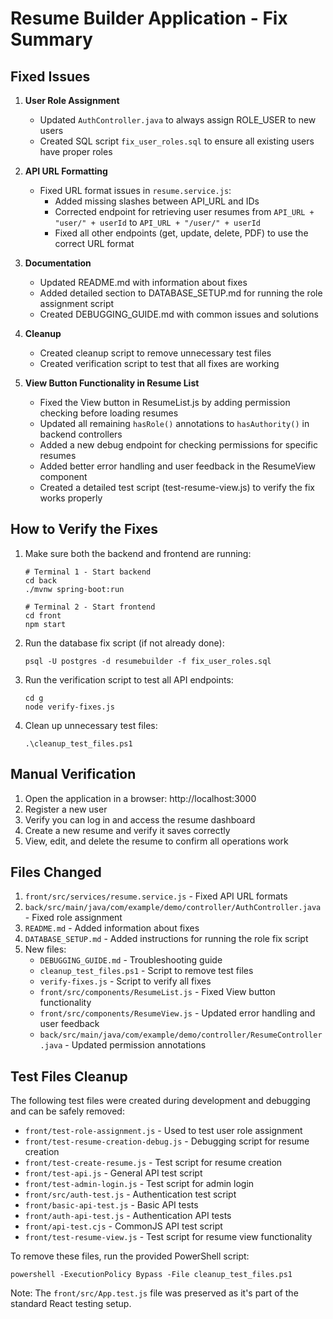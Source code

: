 # Resume Builder Application - Fix Summary

## Fixed Issues

1. **User Role Assignment**

   - Updated `AuthController.java` to always assign ROLE_USER to new users
   - Created SQL script `fix_user_roles.sql` to ensure all existing users have proper roles

2. **API URL Formatting**

   - Fixed URL format issues in `resume.service.js`:
     - Added missing slashes between API_URL and IDs
     - Corrected endpoint for retrieving user resumes from `API_URL + "user/" + userId` to `API_URL + "/user/" + userId`
     - Fixed all other endpoints (get, update, delete, PDF) to use the correct URL format

3. **Documentation**

   - Updated README.md with information about fixes
   - Added detailed section to DATABASE_SETUP.md for running the role assignment script
   - Created DEBUGGING_GUIDE.md with common issues and solutions

4. **Cleanup**
   - Created cleanup script to remove unnecessary test files
   - Created verification script to test that all fixes are working

5. **View Button Functionality in Resume List**
   - Fixed the View button in ResumeList.js by adding permission checking before loading resumes
   - Updated all remaining `hasRole()` annotations to `hasAuthority()` in backend controllers
   - Added a new debug endpoint for checking permissions for specific resumes
   - Added better error handling and user feedback in the ResumeView component
   - Created a detailed test script (test-resume-view.js) to verify the fix works properly

## How to Verify the Fixes

1. Make sure both the backend and frontend are running:

   ```
   # Terminal 1 - Start backend
   cd back
   ./mvnw spring-boot:run

   # Terminal 2 - Start frontend
   cd front
   npm start
   ```

2. Run the database fix script (if not already done):

   ```
   psql -U postgres -d resumebuilder -f fix_user_roles.sql
   ```

3. Run the verification script to test all API endpoints:

   ```
   cd g
   node verify-fixes.js
   ```

4. Clean up unnecessary test files:
   ```
   .\cleanup_test_files.ps1
   ```

## Manual Verification

1. Open the application in a browser: http://localhost:3000
2. Register a new user
3. Verify you can log in and access the resume dashboard
4. Create a new resume and verify it saves correctly
5. View, edit, and delete the resume to confirm all operations work

## Files Changed

1. `front/src/services/resume.service.js` - Fixed API URL formats
2. `back/src/main/java/com/example/demo/controller/AuthController.java` - Fixed role assignment
3. `README.md` - Added information about fixes
4. `DATABASE_SETUP.md` - Added instructions for running the role fix script
5. New files:
   - `DEBUGGING_GUIDE.md` - Troubleshooting guide
   - `cleanup_test_files.ps1` - Script to remove test files
   - `verify-fixes.js` - Script to verify all fixes
   - `front/src/components/ResumeList.js` - Fixed View button functionality
   - `front/src/components/ResumeView.js` - Updated error handling and user feedback
   - `back/src/main/java/com/example/demo/controller/ResumeController.java` - Updated permission annotations

## Test Files Cleanup

The following test files were created during development and debugging and can be safely removed:

- `front/test-role-assignment.js` - Used to test user role assignment
- `front/test-resume-creation-debug.js` - Debugging script for resume creation
- `front/test-create-resume.js` - Test script for resume creation
- `front/test-api.js` - General API test script
- `front/test-admin-login.js` - Test script for admin login
- `front/src/auth-test.js` - Authentication test script
- `front/basic-api-test.js` - Basic API tests
- `front/auth-api-test.js` - Authentication API tests
- `front/api-test.cjs` - CommonJS API test script
- `front/test-resume-view.js` - Test script for resume view functionality

To remove these files, run the provided PowerShell script:

```
powershell -ExecutionPolicy Bypass -File cleanup_test_files.ps1
```

Note: The `front/src/App.test.js` file was preserved as it's part of the standard React testing setup.
